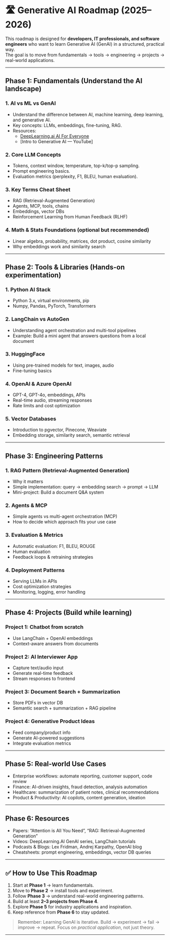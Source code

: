 # 🛣 Generative AI Roadmap (2025–2026)

This roadmap is designed for **developers, IT professionals, and software engineers** who want to learn Generative AI (GenAI) in a structured, practical way.  
The goal is to move from fundamentals → tools → engineering → projects → real-world applications.

---

## **Phase 1: Fundamentals (Understand the AI landscape)**

### 1. AI vs ML vs GenAI
- Understand the difference between AI, machine learning, deep learning, and generative AI.  
- Key concepts: LLMs, embeddings, fine-tuning, RAG.  
- Resources:  
  - [DeepLearning.ai AI For Everyone](https://www.deeplearning.ai/)  
  - [Intro to Generative AI — YouTube]  

### 2. Core LLM Concepts
- Tokens, context window, temperature, top-k/top-p sampling.  
- Prompt engineering basics.  
- Evaluation metrics (perplexity, F1, BLEU, human evaluation).

### 3. Key Terms Cheat Sheet
- RAG (Retrieval-Augmented Generation)  
- Agents, MCP, tools, chains  
- Embeddings, vector DBs  
- Reinforcement Learning from Human Feedback (RLHF)  

### 4. Math & Stats Foundations (optional but recommended)
- Linear algebra, probability, matrices, dot product, cosine similarity  
- Why embeddings work and similarity search  

---

## **Phase 2: Tools & Libraries (Hands-on experimentation)**

### 1. Python AI Stack
- Python 3.x, virtual environments, pip  
- Numpy, Pandas, PyTorch, Transformers  

### 2. LangChain vs AutoGen
- Understanding agent orchestration and multi-tool pipelines  
- Example: Build a mini agent that answers questions from a local document  

### 3. HuggingFace
- Using pre-trained models for text, images, audio  
- Fine-tuning basics  

### 4. OpenAI & Azure OpenAI
- GPT-4, GPT-4o, embeddings, APIs  
- Real-time audio, streaming responses  
- Rate limits and cost optimization  

### 5. Vector Databases
- Introduction to pgvector, Pinecone, Weaviate  
- Embedding storage, similarity search, semantic retrieval  

---

## **Phase 3: Engineering Patterns**

### 1. RAG Pattern (Retrieval-Augmented Generation)
- Why it matters  
- Simple implementation: query → embedding search → prompt → LLM  
- Mini-project: Build a document Q&A system  

### 2. Agents & MCP
- Simple agents vs multi-agent orchestration (MCP)  
- How to decide which approach fits your use case  

### 3. Evaluation & Metrics
- Automatic evaluation: F1, BLEU, ROUGE  
- Human evaluation  
- Feedback loops & retraining strategies  

### 4. Deployment Patterns
- Serving LLMs in APIs  
- Cost optimization strategies  
- Monitoring, logging, error handling  

---

## **Phase 4: Projects (Build while learning)**

### Project 1: Chatbot from scratch
- Use LangChain + OpenAI embeddings  
- Context-aware answers from documents  

### Project 2: AI Interviewer App
- Capture text/audio input  
- Generate real-time feedback  
- Stream responses to frontend  

### Project 3: Document Search + Summarization
- Store PDFs in vector DB  
- Semantic search + summarization + RAG pipeline  

### Project 4: Generative Product Ideas
- Feed company/product info  
- Generate AI-powered suggestions  
- Integrate evaluation metrics  

---

## **Phase 5: Real-world Use Cases**

- Enterprise workflows: automate reporting, customer support, code review  
- Finance: AI-driven insights, fraud detection, analysis automation  
- Healthcare: summarization of patient notes, clinical recommendations  
- Product & Productivity: AI copilots, content generation, ideation  

---

## **Phase 6: Resources**

- Papers: “Attention is All You Need”, “RAG: Retrieval-Augmented Generation”  
- Videos: DeepLearning.AI GenAI series, LangChain tutorials  
- Podcasts & Blogs: Lex Fridman, Andrej Karpathy, OpenAI blog  
- Cheatsheets: prompt engineering, embeddings, vector DB queries  

---

## ✅ How to Use This Roadmap

1. Start at **Phase 1** → learn fundamentals.  
2. Move to **Phase 2** → install tools and experiment.  
3. Follow **Phase 3** → understand real-world engineering patterns.  
4. Build at least **2–3 projects from Phase 4**.  
5. Explore **Phase 5** for industry applications and inspiration.  
6. Keep reference from **Phase 6** to stay updated.  

> Remember: Learning GenAI is iterative. Build → experiment → fail → improve → repeat. Focus on *practical application*, not just theory.

---

